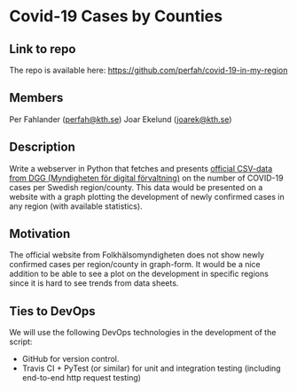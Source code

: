 # Covid-19 Cases by Counties

## Link to repo
The repo is available here: https://github.com/perfah/covid-19-in-my-region

## Members
Per Fahlander (perfah@kth.se)
Joar Ekelund (joarek@kth.se)

## Description
Write a webserver in Python that fetches and presents [official CSV-data from DGG (Myndigheten för digital förvaltning)](https://www.dataportal.se/sv/datasets/525_1424/antal-fall-av-covid-19-i-sverige-per-dag-och-region) on the number of COVID-19 cases per Swedish region/county. This data would be presented on a website with a graph plotting the development of newly confirmed cases in any region (with available statistics).

## Motivation
The official website from Folkhälsomyndigheten does not show newly confirmed cases per region/county in graph-form. It would be a nice addition to be able to see a plot on the development in specific regions since it is hard to see trends from data sheets.

## Ties to DevOps
We will use the following DevOps technologies in the development of the script:
- GitHub for version control.
- Travis CI + PyTest (or similar) for unit and integration testing (including end-to-end http request testing)
